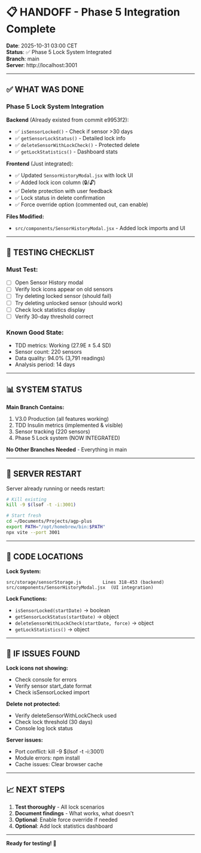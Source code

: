 # 📋 HANDOFF - Phase 5 Integration Complete

**Date**: 2025-10-31 03:00 CET  
**Status**: ✅ Phase 5 Lock System Integrated  
**Branch**: main  
**Server**: http://localhost:3001

---

## ✅ WHAT WAS DONE

### Phase 5 Lock System Integration

**Backend** (Already existed from commit e9953f2):
- ✅ `isSensorLocked()` - Check if sensor >30 days
- ✅ `getSensorLockStatus()` - Detailed lock info
- ✅ `deleteSensorWithLockCheck()` - Protected delete
- ✅ `getLockStatistics()` - Dashboard stats

**Frontend** (Just integrated):
- ✅ Updated `SensorHistoryModal.jsx` with lock UI
- ✅ Added lock icon column (🔒/🔓)
- ✅ Delete protection with user feedback
- ✅ Lock status in delete confirmation
- ✅ Force override option (commented out, can enable)

**Files Modified:**
- `src/components/SensorHistoryModal.jsx` - Added lock imports and UI

---

## 🎯 TESTING CHECKLIST

### Must Test:
- [ ] Open Sensor History modal
- [ ] Verify lock icons appear on old sensors
- [ ] Try deleting locked sensor (should fail)
- [ ] Try deleting unlocked sensor (should work)
- [ ] Check lock statistics display
- [ ] Verify 30-day threshold correct

### Known Good State:
- TDD metrics: Working (27.9E ± 5.4 SD)
- Sensor count: 220 sensors
- Data quality: 94.0% (3,791 readings)
- Analysis period: 14 days

---

## 📊 SYSTEM STATUS

**Main Branch Contains:**
1. V3.0 Production (all features working)
2. TDD Insulin metrics (implemented & visible)
3. Sensor tracking (220 sensors)
4. Phase 5 Lock system (NOW INTEGRATED)

**No Other Branches Needed** - Everything in main

---

## 🔧 SERVER RESTART

Server already running or needs restart:
```bash
# Kill existing
kill -9 $(lsof -t -i:3001)

# Start fresh
cd ~/Documents/Projects/agp-plus
export PATH="/opt/homebrew/bin:$PATH"
npx vite --port 3001
```

---

## 📂 CODE LOCATIONS

**Lock System:**
```
src/storage/sensorStorage.js        Lines 318-453 (backend)
src/components/SensorHistoryModal.jsx  (UI integration)
```

**Lock Functions:**
- `isSensorLocked(startDate)` → boolean
- `getSensorLockStatus(startDate)` → object
- `deleteSensorWithLockCheck(startDate, force)` → object
- `getLockStatistics()` → object

---

## 🐛 IF ISSUES FOUND

**Lock icons not showing:**
- Check console for errors
- Verify sensor start_date format
- Check isSensorLocked import

**Delete not protected:**
- Verify deleteSensorWithLockCheck used
- Check lock threshold (30 days)
- Console log lock status

**Server issues:**
- Port conflict: kill -9 $(lsof -t -i:3001)
- Module errors: npm install
- Cache issues: Clear browser cache

---

## 📈 NEXT STEPS

1. **Test thoroughly** - All lock scenarios
2. **Document findings** - What works, what doesn't
3. **Optional**: Enable force override if needed
4. **Optional**: Add lock statistics dashboard

---

**Ready for testing! 🚀**
